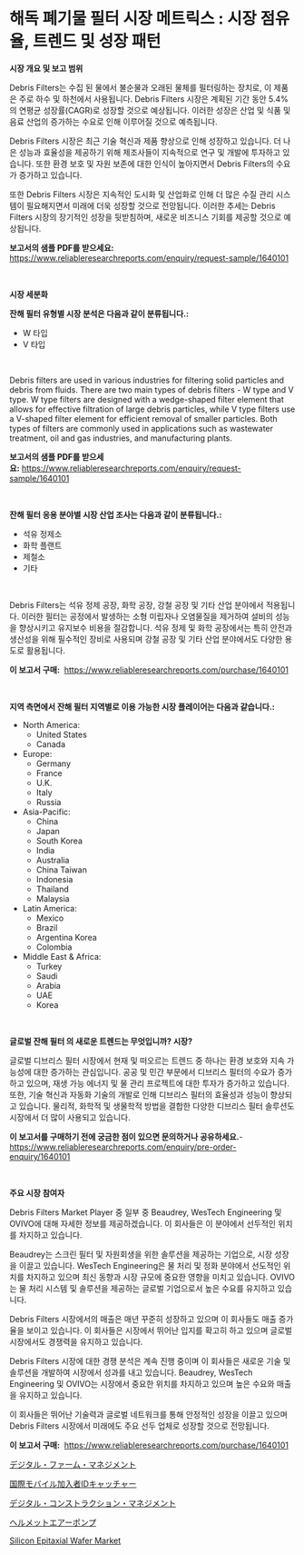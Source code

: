 <p><h1>해독 폐기물 필터 시장 메트릭스 : 시장 점유율, 트렌드 및 성장 패턴</h1></p><p><strong>시장 개요 및 보고 범위</strong></p>
<p><p>Debris Filters는 수집 된 물에서 불순물과 오래된 물체를 필터링하는 장치로, 이 제품은 주로 하수 및 하천에서 사용됩니다. Debris Filters 시장은 계획된 기간 동안 5.4%의 연평균 성장률(CAGR)로 성장할 것으로 예상됩니다. 이러한 성장은 산업 및 식품 및 음료 산업의 증가하는 수요로 인해 이루어질 것으로 예측됩니다.</p><p>Debris Filters 시장은 최근 기술 혁신과 제품 향상으로 인해 성장하고 있습니다. 더 나은 성능과 효율성을 제공하기 위해 제조사들이 지속적으로 연구 및 개발에 투자하고 있습니다. 또한 환경 보호 및 자원 보존에 대한 인식이 높아지면서 Debris Filters의 수요가 증가하고 있습니다.</p><p>또한 Debris Filters 시장은 지속적인 도시화 및 산업화로 인해 더 많은 수질 관리 시스템이 필요해지면서 미래에 더욱 성장할 것으로 전망됩니다. 이러한 추세는 Debris Filters 시장의 장기적인 성장을 뒷받침하며, 새로운 비즈니스 기회를 제공할 것으로 예상됩니다.</p></p>
<p><strong>보고서의 샘플 PDF를 받으세요:</strong> <a href="https://www.reliableresearchreports.com/enquiry/request-sample/1640101">https://www.reliableresearchreports.com/enquiry/request-sample/1640101</a></p>
<p>&nbsp;</p>
<p><strong>시장 세분화</strong></p>
<p><strong>잔해 필터 유형별 시장 분석은 다음과 같이 분류됩니다.:</strong></p>
<p><ul><li>W 타입</li><li>V 타입</li></ul></p>
<p>&nbsp;</p>
<p><p>Debris filters are used in various industries for filtering solid particles and debris from fluids. There are two main types of debris filters - W type and V type. W type filters are designed with a wedge-shaped filter element that allows for effective filtration of large debris particles, while V type filters use a V-shaped filter element for efficient removal of smaller particles. Both types of filters are commonly used in applications such as wastewater treatment, oil and gas industries, and manufacturing plants.</p></p>
<p><strong>보고서의 샘플 PDF를 받으세요:</strong>&nbsp;<a href="https://www.reliableresearchreports.com/enquiry/request-sample/1640101">https://www.reliableresearchreports.com/enquiry/request-sample/1640101</a></p>
<p>&nbsp;</p>
<p><strong> 잔해 필터 응용 분야별 시장 산업 조사는 다음과 같이 분류됩니다.:</strong></p>
<p><ul><li>석유 정제소</li><li>화학 플랜트</li><li>제철소</li><li>기타</li></ul></p>
<p>&nbsp;</p>
<p><p>Debris Filters는 석유 정제 공장, 화학 공장, 강철 공장 및 기타 산업 분야에서 적용됩니다. 이러한 필터는 공정에서 발생하는 소형 미립자나 오염물질을 제거하여 설비의 성능을 향상시키고 유지보수 비용을 절감합니다. 석유 정제 및 화학 공장에서는 특히 안전과 생산성을 위해 필수적인 장비로 사용되며 강철 공장 및 기타 산업 분야에서도 다양한 용도로 활용됩니다.</p></p>
<p><strong>이 보고서 구매:</strong>&nbsp; <a href="https://www.reliableresearchreports.com/purchase/1640101">https://www.reliableresearchreports.com/purchase/1640101</a></p>
<p>&nbsp;</p>
<p><strong>지역 측면에서 잔해 필터 지역별로 이용 가능한 시장 플레이어는 다음과 같습니다.:</strong></p>
<p><ul>
    <li>
        North America:
        <ul>
            <li>United States</li>
            <li>Canada</li>
        </ul>
    </li>
    <li>
        Europe:
        <ul>
            <li>Germany</li>
            <li>France</li>
            <li>U.K.</li>
            <li>Italy</li>
            <li>Russia</li>
        </ul>
    </li>
    <li>
        Asia-Pacific:
        <ul>
            <li>China</li>
            <li>Japan</li>
            <li>South Korea</li>
            <li>India</li>
            <li>Australia</li>
            <li>China Taiwan</li>
            <li>Indonesia</li>
            <li>Thailand</li>
            <li>Malaysia</li>
        </ul>
    </li>
    <li>
        Latin America:
        <ul>
            <li>Mexico</li>
            <li>Brazil</li>
            <li>Argentina Korea</li>
            <li>Colombia</li>
        </ul>
    </li>
    <li>
        Middle East & Africa:
        <ul>
            <li>Turkey</li>
            <li>Saudi</li>
            <li>Arabia</li>
            <li>UAE</li>
            <li>Korea</li>
        </ul>
    </li>
    </ul></p>
<p>&nbsp;</p>
<p><strong>글로벌 잔해 필터 의 새로운 트렌드는 무엇입니까? 시장?</strong></p>
<p><p>글로벌 디브리스 필터 시장에서 현재 및 떠오르는 트렌드 중 하나는 환경 보호와 지속 가능성에 대한 증가하는 관심입니다. 공공 및 민간 부문에서 디브리스 필터의 수요가 증가하고 있으며, 재생 가능 에너지 및 물 관리 프로젝트에 대한 투자가 증가하고 있습니다. 또한, 기술 혁신과 자동화 기술의 개발로 인해 디브리스 필터의 효율성과 성능이 향상되고 있습니다. 물리적, 화학적 및 생물학적 방법을 결합한 다양한 디브리스 필터 솔루션도 시장에서 더 많이 사용되고 있습니다.</p></p>
<p><strong>이 보고서를 구매하기 전에 궁금한 점이 있으면 문의하거나 공유하세요.</strong>- <a href="https://www.reliableresearchreports.com/enquiry/pre-order-enquiry/1640101">https://www.reliableresearchreports.com/enquiry/pre-order-enquiry/1640101</a></p>
<p>&nbsp;</p>
<p><strong>주요 시장 참여자</strong></p>
<p><p>Debris Filters Market Player 중 일부 중 Beaudrey, WesTech Engineering 및 OVIVO에 대해 자세한 정보를 제공하겠습니다. 이 회사들은 이 분야에서 선두적인 위치를 차지하고 있습니다.</p><p>Beaudrey는 스크린 필터 및 자원회생을 위한 솔루션을 제공하는 기업으로, 시장 성장을 이끌고 있습니다. WesTech Engineering은 물 처리 및 정화 분야에서 선도적인 위치를 차지하고 있으며 최신 동향과 시장 규모에 중요한 영향을 미치고 있습니다. OVIVO는 물 처리 시스템 및 솔루션을 제공하는 글로벌 기업으로서 높은 수요를 유지하고 있습니다.</p><p>Debris Filters 시장에서의 매출은 매년 꾸준히 성장하고 있으며 이 회사들도 매출 증가율을 보이고 있습니다. 이 회사들은 시장에서 뛰어난 입지를 확고히 하고 있으며 글로벌 시장에서도 경쟁력을 유지하고 있습니다.</p><p>Debris Filters 시장에 대한 경쟁 분석은 계속 진행 중이며 이 회사들은 새로운 기술 및 솔루션을 개발하여 시장에서 성과를 내고 있습니다. Beaudrey, WesTech Engineering 및 OVIVO는 시장에서 중요한 위치를 차지하고 있으며 높은 수요와 매출을 유지하고 있습니다.</p><p>이 회사들은 뛰어난 기술력과 글로벌 네트워크를 통해 안정적인 성장을 이끌고 있으며 Debris Filters 시장에서 미래에도 주요 선두 업체로 성장할 것으로 전망됩니다.</p></p>
<p><strong>이 보고서 구매:</strong>&nbsp;&nbsp;<a href="https://www.reliableresearchreports.com/purchase/1640101">https://www.reliableresearchreports.com/purchase/1640101</a></p>
<p><p><a href="https://github.com/EstaSprer20231/Market-Research-Report-List-1/blob/main/644450510161.md">デジタル・ファーム・マネジメント</a></p><p><a href="https://medium.com/@kaiyohnson76845/%E5%9B%BD%E9%9A%9B%E3%83%A2%E3%83%90%E3%82%A4%E3%83%AB%E3%82%B5%E3%83%96%E3%82%B9%E3%82%AF%E3%83%A9%E3%82%A4%E3%83%90%E3%83%BC%E8%AD%98%E5%88%A5%E3%82%AD%E3%83%A3%E3%83%83%E3%83%81%E3%83%A3%E3%83%BC%E5%B8%82%E5%A0%B4%E3%82%B7%E3%82%A7%E3%82%A2%E3%81%AE%E9%80%B2%E5%8C%96%E3%81%A8%E5%B8%82%E5%A0%B4%E6%88%90%E9%95%B7%E3%83%88%E3%83%AC%E3%83%B3%E3%83%89-2024%E5%B9%B4-2031%E5%B9%B4-8d5c3ec2dc5b">国際モバイル加入者IDキャッチャー</a></p><p><a href="https://github.com/vlcostes/Market-Research-Report-List-1/blob/main/617932510160.md">デジタル・コンストラクション・マネジメント</a></p><p><a href="https://medium.com/@redsalmon1949/%E3%83%98%E3%83%AB%E3%83%A1%E3%83%83%E3%83%88%E3%82%A8%E3%82%A2%E3%83%9D%E3%83%B3%E3%83%97%E5%B8%82%E5%A0%B4-%E6%88%90%E5%8A%9F%E3%81%99%E3%82%8B%E3%83%93%E3%82%B8%E3%83%8D%E3%82%B9%E6%88%A6%E7%95%A5%E3%81%AE%E9%8D%B52031%E5%B9%B4%E3%81%BE%E3%81%A7%E3%81%AE%E4%BA%88%E6%B8%AC-3337df7c9f63">ヘルメットエアーポンプ</a></p><p><a href="https://github.com/kathiaseamanalvaradovlprc2h/Market-Research-Report-List-1/blob/main/silicon-epitaxial-wafer-market.md">Silicon Epitaxial Wafer Market</a></p></p>
